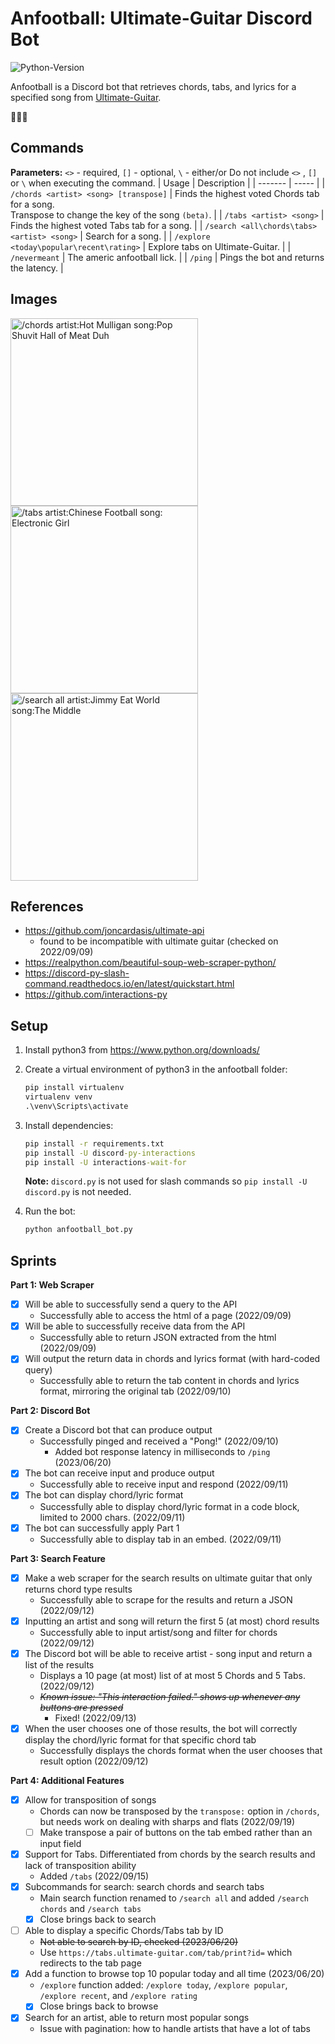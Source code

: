 # Anfootball: Ultimate-Guitar Discord Bot

![Python-Version](https://img.shields.io/badge/Python-3.10.7-blue.svg)

Anfootball is a Discord bot that retrieves chords, tabs, and lyrics for a specified song from [Ultimate-Guitar](https://www.ultimate-guitar.com/).

🎸🎸🎸


## Commands
**Parameters:** `<>` - required, `[]` - optional, `\` - either/or
Do not include `<>` , `[]` or `\` when executing the command.
| Usage | Description |
| ------- | ----- |
| `/chords <artist> <song> [transpose]` | Finds the highest voted Chords tab for a song.<br>Transpose to change the key of the song `(beta)`. |
| `/tabs <artist> <song>` | Finds the highest voted Tabs tab for a song. |
| `/search <all\chords\tabs> <artist> <song>` | Search for a song. |
| `/explore <today\popular\recent\rating>` | Explore tabs on Ultimate-Guitar. |
| `/nevermeant` | The americ anfootball lick. |
| `/ping` | Pings the bot and returns the latency. |


## Images

<img src="https://pbs.twimg.com/media/FdeYINYUYAAz4Dv?format=png&name=small" height=300 alt="/chords artist:Hot Mulligan song:Pop Shuvit Hall of Meat Duh"/>
<img src="https://pbs.twimg.com/media/FdeYOJ7UUAA9hhZ?format=png&name=small" height=300 alt="/tabs artist:Chinese Football song: Electronic Girl"/>
<img src="https://pbs.twimg.com/media/FdeYd46UUAAVG7J?format=png&name=small" height=300 alt="/search all artist:Jimmy Eat World song:The Middle"/>


## References

* https://github.com/joncardasis/ultimate-api
    * found to be incompatible with ultimate guitar (checked on 2022/09/09)
* https://realpython.com/beautiful-soup-web-scraper-python/
* https://discord-py-slash-command.readthedocs.io/en/latest/quickstart.html
* https://github.com/interactions-py


## Setup
1. Install python3 from https://www.python.org/downloads/

1. Create a virtual environment of python3 in the anfootball folder:

    ```cmd
    pip install virtualenv
    virtualenv venv
    .\venv\Scripts\activate
    ```

1. Install dependencies:
    
    ```cmd
    pip install -r requirements.txt
    pip install -U discord-py-interactions
    pip install -U interactions-wait-for
    ```

    **Note:** `discord.py` is not used for slash commands so `pip install -U discord.py` is not needed. 

1. Run the bot:
    ```cmd
    python anfootball_bot.py
    ```

## Sprints

**Part 1: Web Scraper**

* [X] Will be able to successfully send a query to the API
    * Successfully able to access the html of a page (2022/09/09)
* [X] Will be able to successfully receive data from the API
    * Successfully able to return JSON extracted from the html (2022/09/09)
* [X] Will output the return data in chords and lyrics format (with hard-coded query)
    * Successfully able to return the tab content in chords and lyrics format, mirroring the original tab (2022/09/10)

**Part 2: Discord Bot**

* [X] Create a Discord bot that can produce output
    * Successfully pinged and received a "Pong!" (2022/09/10)
        * Added bot response latency in milliseconds to `/ping` (2023/06/20)
* [X] The bot can receive input and produce output
    * Successfully able to receive input and respond (2022/09/11)
* [X] The bot can display chord/lyric format
    * Successfully able to display chord/lyric format in a code block, limited to 2000 chars. (2022/09/11)
* [X] The bot can successfully apply Part 1
    * Successfully able to display tab in an embed. (2022/09/11)

**Part 3: Search Feature**

* [X] Make a web scraper for the search results on ultimate guitar that only returns chord type results
    * Successfully able to scrape for the results and return a JSON (2022/09/12)
* [X] Inputting an artist and song will return the first 5 (at most) chord results
    * Successfully able to input artist/song and filter for chords (2022/09/12) 
* [X] The Discord bot will be able to receive artist - song input and return a list of the results
    * Displays a 10 page (at most) list of at most 5 Chords and 5 Tabs. (2022/09/12)
    * ~~*Known issue: "This interaction failed." shows up whenever any buttons are pressed*~~
        * Fixed! (2022/09/13)
* [X] When the user chooses one of those results, the bot will correctly display the chord/lyric format for that specific chord tab
    * Successfully displays the chords format when the user chooses that result option (2022/09/12)


**Part 4: Additional Features**

* [X] Allow for transposition of songs
    * Chords can now be transposed by the `transpose:` option in `/chords`, but needs work on dealing with sharps and flats (2022/09/19)
    * [ ] Make transpose a pair of buttons on the tab embed rather than an input field
* [X] Support for Tabs. Differentiated from chords by the search results and lack of transposition ability
    * Added `/tabs` (2022/09/15)
* [X] Subcommands for search: search chords and search tabs
    * Main search function renamed to `/search all` and added `/search chords` and `/search tabs`
    * [X] Close brings back to search
* [ ] Able to display a specific Chords/Tabs tab by ID
    * ~~Not able to search by ID, checked (2023/06/20)~~
    * Use `https://tabs.ultimate-guitar.com/tab/print?id=` which redirects to the tab page
* [X] Add a function to browse top 10 popular today and all time (2023/06/20)
    * `/explore` function added: `/explore today`, `/explore popular`, `/explore recent`, and `/explore rating`
    * [X] Close brings back to browse
* [X] Search for an artist, able to return most popular songs
    * Issue with pagination: how to handle artists that have a lot of tabs